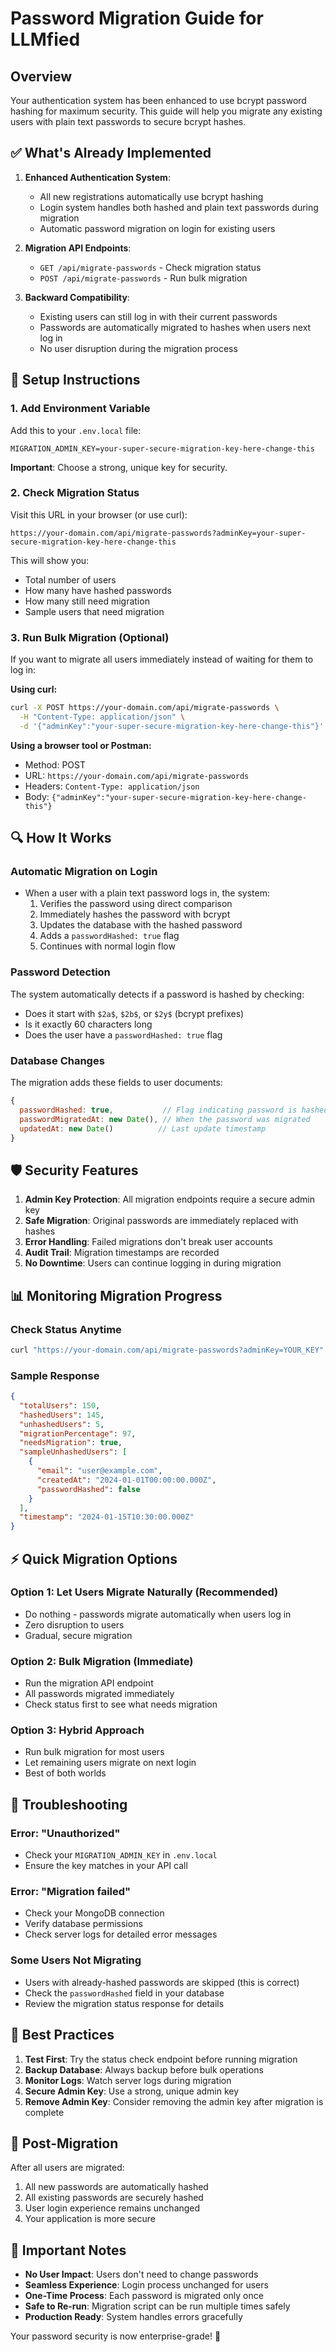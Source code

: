 # Password Migration Guide for LLMfied

## Overview

Your authentication system has been enhanced to use bcrypt password hashing for maximum security. This guide will help you migrate any existing users with plain text passwords to secure bcrypt hashes.

## ✅ What's Already Implemented

1. **Enhanced Authentication System**: 
   - All new registrations automatically use bcrypt hashing
   - Login system handles both hashed and plain text passwords during migration
   - Automatic password migration on login for existing users

2. **Migration API Endpoints**:
   - `GET /api/migrate-passwords` - Check migration status
   - `POST /api/migrate-passwords` - Run bulk migration

3. **Backward Compatibility**:
   - Existing users can still log in with their current passwords
   - Passwords are automatically migrated to hashes when users next log in
   - No user disruption during the migration process

## 🔧 Setup Instructions

### 1. Add Environment Variable

Add this to your `.env.local` file:

```env
MIGRATION_ADMIN_KEY=your-super-secure-migration-key-here-change-this
```

**Important**: Choose a strong, unique key for security.

### 2. Check Migration Status

Visit this URL in your browser (or use curl):

```
https://your-domain.com/api/migrate-passwords?adminKey=your-super-secure-migration-key-here-change-this
```

This will show you:
- Total number of users
- How many have hashed passwords
- How many still need migration
- Sample users that need migration

### 3. Run Bulk Migration (Optional)

If you want to migrate all users immediately instead of waiting for them to log in:

**Using curl:**
```bash
curl -X POST https://your-domain.com/api/migrate-passwords \
  -H "Content-Type: application/json" \
  -d '{"adminKey":"your-super-secure-migration-key-here-change-this"}'
```

**Using a browser tool or Postman:**
- Method: POST
- URL: `https://your-domain.com/api/migrate-passwords`
- Headers: `Content-Type: application/json`
- Body: `{"adminKey":"your-super-secure-migration-key-here-change-this"}`

## 🔍 How It Works

### Automatic Migration on Login
- When a user with a plain text password logs in, the system:
  1. Verifies the password using direct comparison
  2. Immediately hashes the password with bcrypt
  3. Updates the database with the hashed password
  4. Adds a `passwordHashed: true` flag
  5. Continues with normal login flow

### Password Detection
The system automatically detects if a password is hashed by checking:
- Does it start with `$2a$`, `$2b$`, or `$2y$` (bcrypt prefixes)
- Is it exactly 60 characters long
- Does the user have a `passwordHashed: true` flag

### Database Changes
The migration adds these fields to user documents:
```javascript
{
  passwordHashed: true,           // Flag indicating password is hashed
  passwordMigratedAt: new Date(), // When the password was migrated
  updatedAt: new Date()          // Last update timestamp
}
```

## 🛡️ Security Features

1. **Admin Key Protection**: All migration endpoints require a secure admin key
2. **Safe Migration**: Original passwords are immediately replaced with hashes
3. **Error Handling**: Failed migrations don't break user accounts
4. **Audit Trail**: Migration timestamps are recorded
5. **No Downtime**: Users can continue logging in during migration

## 📊 Monitoring Migration Progress

### Check Status Anytime
```bash
curl "https://your-domain.com/api/migrate-passwords?adminKey=YOUR_KEY"
```

### Sample Response
```json
{
  "totalUsers": 150,
  "hashedUsers": 145,
  "unhashedUsers": 5,
  "migrationPercentage": 97,
  "needsMigration": true,
  "sampleUnhashedUsers": [
    {
      "email": "user@example.com",
      "createdAt": "2024-01-01T00:00:00.000Z",
      "passwordHashed": false
    }
  ],
  "timestamp": "2024-01-15T10:30:00.000Z"
}
```

## ⚡ Quick Migration Options

### Option 1: Let Users Migrate Naturally (Recommended)
- Do nothing - passwords migrate automatically when users log in
- Zero disruption to users
- Gradual, secure migration

### Option 2: Bulk Migration (Immediate)
- Run the migration API endpoint
- All passwords migrated immediately
- Check status first to see what needs migration

### Option 3: Hybrid Approach
- Run bulk migration for most users
- Let remaining users migrate on next login
- Best of both worlds

## 🔧 Troubleshooting

### Error: "Unauthorized"
- Check your `MIGRATION_ADMIN_KEY` in `.env.local`
- Ensure the key matches in your API call

### Error: "Migration failed"
- Check your MongoDB connection
- Verify database permissions
- Check server logs for detailed error messages

### Some Users Not Migrating
- Users with already-hashed passwords are skipped (this is correct)
- Check the `passwordHashed` field in your database
- Review the migration status response for details

## 📝 Best Practices

1. **Test First**: Try the status check endpoint before running migration
2. **Backup Database**: Always backup before bulk operations
3. **Monitor Logs**: Watch server logs during migration
4. **Secure Admin Key**: Use a strong, unique admin key
5. **Remove Admin Key**: Consider removing the admin key after migration is complete

## 🎯 Post-Migration

After all users are migrated:
1. All new passwords are automatically hashed
2. All existing passwords are securely hashed
3. User login experience remains unchanged
4. Your application is more secure

## 🚨 Important Notes

- **No User Impact**: Users don't need to change passwords
- **Seamless Experience**: Login process unchanged for users
- **One-Time Process**: Each password is migrated only once
- **Safe to Re-run**: Migration script can be run multiple times safely
- **Production Ready**: System handles errors gracefully

Your password security is now enterprise-grade! 🔐